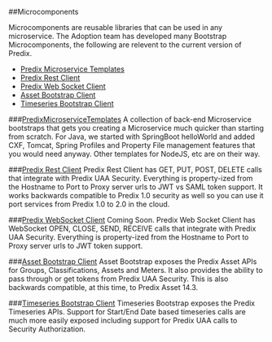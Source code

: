 ##Microcomponents

Microcomponents are reusable libraries that can be used in any microservice.  The Adoption team has developed many Bootstrap Microcomponents, the following are relevent to the current version of Predix.

- [Predix Microservice Templates](#PredixMicroserviceTemplates)
- [Predix Rest Client](#PredixRestClient)
- [Predix Web Socket Client](#PredixWebSocketClient)
- [Asset Bootstrap Client](#AssetBootstrapClient)
- [Timeseries Bootstrap Client](#TimeseriesBootstrapClient)

###<a name="PredixMicroserviceTemplates" href="https://github.com/predixdev/predix-microservice-templates">PredixMicroserviceTemplates</a>
A collection of back-end Microservice bootstraps that gets you creating a Microservice much quicker than starting from scratch.  For Java, we started with SpringBoot helloWorld and added CXF, Tomcat, Spring Profiles and Property File management features that you would need anyway.  Other templates for NodeJS, etc are on their way.

###<a name="PredixRestClient" href="https://github.com/predixdev/predix-rest-client">Predix Rest Client</a>
Predix Rest Client has GET, PUT, POST, DELETE calls that integrate with Predix UAA Security.  Everything is property-ized from the Hostname to Port to Proxy server urls to JWT vs SAML token support.  It works backwards compatible to Predix 1.0 security as well so you can use it port services from Predix 1.0 to 2.0 in the cloud.

###<a name="PredixWebSocketClient" href="https://github.com/predixdev/predix-websocket-client">Predix WebSocket Client</a>
Coming Soon.  Predix Web Socket Client has WebSocket OPEN, CLOSE, SEND, RECEIVE calls that integrate with Predix UAA Security.  Everything is property-ized from the Hostname to Port to Proxy server urls to JWT token support.

###<a name="AssetBootstrapClient" href="https://github.com/predixdev/asset-bootstrap">Asset Bootstrap Client</a>
Asset Bootstrap exposes the Predix Asset APIs for Groups, Classifications, Assets and Meters.  It also provides the ability to pass through or get tokens from Predix UAA Security.  This is also backwards compatible, at this time, to Predix Asset 14.3.

###<a name="TimeseriesBootstrapClient" href="https://github.com/predixdev/timeseries-bootstrap">Timeseries Bootstrap Client</a>
Timeseries Bootstrap exposes the Predix Timeseries APIs.  Support for Start/End Date based timeseries calls are much more easily exposed including support for Predix UAA calls to Security Authorization.

